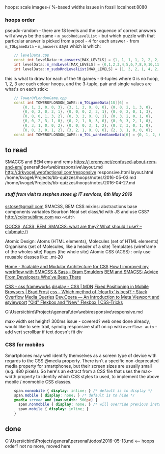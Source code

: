 
hoops:
scale images-/ %-based widths
issues in fossil localhost:8080

### hoops order

pseudo-random - there are 18 levels and the sequence of correct answers will always be the same - `m_sudoRndLevelList` - but which puzzle with that particular answer is picked from a pool - 4 for each answer - from `m_TOLgameData` - `m_answers` says which is which:

```cpp
    // levelData.cpp
    const int levelData::m_answers[MAX_LEVELS] = {1, 1, 1, 1, 2, 2, 2, 2, 3, 3, 4, 4, 4, 4, 5, 5, 5, 5};
    int levelData::m_rndLevel[MAX_LEVELS] = {0,1,2,3,4,5,6,7,8,9,10,11,12,13,14,15,16,17};
    int levelData::m_sudoRndLevelList[MAX_LEVELS] = {1, 3, 2, 1, 4, 2, 5, 2, 2, 3, 1, 5, 4, 4, 5, 4, 1, 5};
```

this is what to draw for each of the 18 games - 6-tuples where 0 is no hoop, 1, 2, 3 are each colour hoops, and the 3-tuple, pair and single values are what's on each stick:

```cpp
    // TowerOfLondonGame.cpp
    const int TOWEROFLONDON_GAME::m_TOLgameData[18][6] =
        {0, 1, 2, 0, 0, 3}, {3, 1, 2, 0, 0, 0}, {0, 0, 2, 1, 3, 0},
        {0, 0, 2, 0, 3, 1}, {0, 0, 0, 2, 3, 1}, {0, 0, 2, 0, 1, 3},
        {0, 0, 0, 1, 3, 2}, {0, 3, 2, 0, 0, 1}, {0, 3, 2, 0, 1, 0},
        {0, 0, 2, 3, 1, 0}, {0, 2, 1, 0, 3, 0}, {0, 0, 3, 2, 1, 0},
        {0, 3, 1, 0, 0, 2}, {0, 0, 0, 3, 1, 2}, {0, 2, 3, 0, 1, 0},
        {0, 0, 3, 0, 1, 2}, {3, 2, 1, 0, 0, 0}, {2, 3, 1, 0, 0, 0};
    const int TOWEROFLONDON_GAME::m_TOL_wantedGameData[6] = {0, 1, 2, 0, 3, 0};
```

## to read

SMACCS and BEM
ems and rems https://j.eremy.net/confused-about-rem-and-em/
general\dev\web\responsive\layout.md
http://drkvogel.webfactional.com/responsive
    responsive.html
    layout.html
/home/kvogel/Projects/bb-quizzes/hoops/notes/2016-05-03.md
/home/kvogel/Projects/bb-quizzes/hoops/notes/2016-04-27.md


##### stuff from visit to stephen stose @ IT services, 6th May 2016

sstose@gmail.com
SMACSS, BEM
CSS mixins: abstractions base components variables
Bourbon Neat
set class/id with JS and use CSS?
http://colorsublime.com
`max-width`

[OOCSS, ACSS, BEM, SMACSS: what are they? What should I use? – clubmate.fi](http://clubmate.fi/oocss-acss-bem-smacss-what-are-they-what-should-i-use/)

Atomic Design:
Atoms (HTML elements), Molecules (set of HTML elements)
Organisms (set of Molecules, like a header of a site)
Templates (wireframe of the wholes site)
Pages (the whole site)
Atomic CSS (ACSS) : only use reusable classes like: .mt-20

[Home - Scalable and Modular Architecture for CSS](https://smacss.com/)
[How I improved my workflow with SMACSS & Sass - Bram Smulders](http://bramsmulders.com/how-i-improved-my-workflow-with-smacss-sass.html)
[BEM and SMACSS: Advice From Developers Who've Been There](http://www.sitepoint.com/bem-smacss-advice-from-developers/)

[CSS - css frameworks](http://learnlayout.com/frameworks.html)
[display - CSS | MDN](https://developer.mozilla.org/en-US/docs/Web/CSS/display)
[Fixed Positioning in Mobile Browsers | Brad Frost](http://bradfrost.com/blog/mobile/fixed-position/)
[css - Which method of ‘clearfix’ is best? - Stack Overflow](http://stackoverflow.com/questions/211383/which-method-of-clearfix-is-best)
[Media Queries](http://mediaqueri.es/)
[Dev.Opera — An Introduction to Meta Viewport and @viewport](https://dev.opera.com/articles/an-introduction-to-meta-viewport-and-viewport/)
["Old" Flexbox and "New" Flexbox | CSS-Tricks](https://css-tricks.com/old-flexbox-and-new-flexbox/)

C:\Users\cbird\Projects\general\dev\web\responsive\responsive.md

max-width
set height?
300ms issue - covered?
web ones done already, would like to see: trail, symdig
responsive stuff on cp wiki
`overflow: auto` - add vert scrollbar if text doesn't fit div

### CSS for mobiles

Smartphones may well identify themselves as a screen type of device with regards to the CSS @media property. There isn't a specific non-deprecated media property for smartphones, but their screen sizes are usually small (e.g. 480 pixels). So here's an extract from a CSS file that uses the max-width property to identify which CSS styles to used, to implement the above mobile / nonmobile CSS classes.

```css
    span.nonmobile { display: inline; } /* default is to display */
    span.mobile { display: none; } /* default is to hide */
    @media screen and (max-width: 500px) {
      span.nonmobile { display: none; } /* will override previous instruction if on a small screen */
      span.mobile { display: inline; }
    }
```


## done

C:\Users\cbird\Projects\general\personal\todos\2016-05-13.md <-- hoops order? not no more, moved here